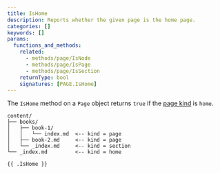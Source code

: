 ```yaml
---
title: IsHome
description: Reports whether the given page is the home page.
categories: []
keywords: []
params:
  functions_and_methods:
    related:
      - methods/page/IsNode
      - methods/page/IsPage
      - methods/page/IsSection
    returnType: bool
    signatures: [PAGE.IsHome]
---
```


The `IsHome` method on a `Page` object returns `true` if the [page kind](g) is `home`.

```text
content/
├── books/
│   ├── book-1/
│   │   └── index.md  <-- kind = page
│   ├── book-2.md     <-- kind = page
│   └── _index.md     <-- kind = section
└── _index.md         <-- kind = home
```

```go-html-template
{{ .IsHome }}
```
